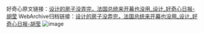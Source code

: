 好奇心原文链接：[设计的房子没弄完，法国总统来开幕也没用_设计_好奇心日报-胡莹](https://www.qdaily.com/articles/5260.html)
WebArchive归档链接：[设计的房子没弄完，法国总统来开幕也没用_设计_好奇心日报-胡莹](http://web.archive.org/web/20190623164321/https://www.qdaily.com/articles/5260.html)
![image](http://ww3.sinaimg.cn/large/007d5XDply1g3wgvoat7rj30u04h47wh)